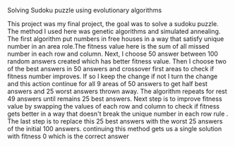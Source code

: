 Solving Sudoku puzzle using evolutionary algorithms

This project was my final project, the goal was to solve a sudoku puzzle. The method I used here was genetic algorithms and simulated annealing.
The first algorithm put numbers in free houses in a way that satisfy unique number in an area role.The fitness value here is the sum of all missed number in each row and column.
Next, I choose 50 answer between 100 random answers created which has better fitness value.
Then I choose two of the best answers in 50 answers and crossover first areas to check if fitness number improves. If so I keep the change if not I turn the change and this action continue for all 9 areas of 50 answers to get half best answers and  25 worst answers thrown away. The algorithm repeats for rest 49 answers until remains 25 best answers.
Next step is to improve fitness value by swapping the values of each row and column to check if fitness gets better in a way that doesn't break the unique number in each row rule . The last step is to replace this 25 best answers with the worst 25 answers of the initial 100 answers.
continuing this method gets us a single solution with fitness 0 which is the correct answer
